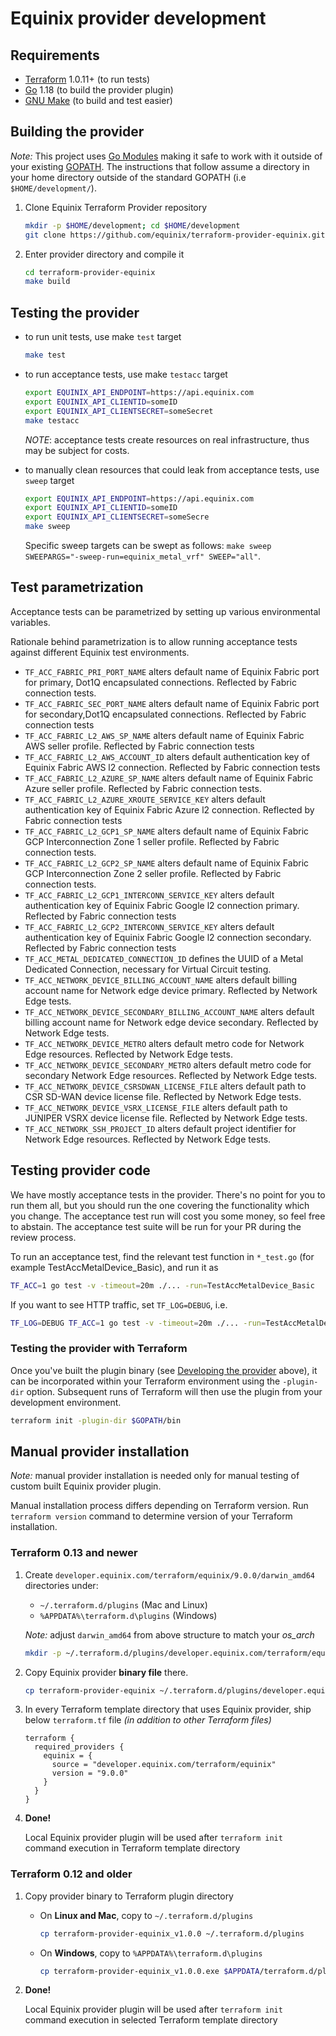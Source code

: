# Equinix provider development

## Requirements

* [Terraform](https://www.terraform.io/downloads.html) 1.0.11+ (to run tests)
* [Go](https://golang.org/doc/install) 1.18 (to build the provider plugin)
* [GNU Make](https://www.gnu.org/software/make) (to build and test easier)

## Building the provider

*Note:* This project uses [Go Modules](https://blog.golang.org/using-go-modules)
making it safe to work with it outside of your existing [GOPATH](http://golang.org/doc/code.html#GOPATH).
The instructions that follow assume a directory in your home directory outside of
the standard GOPATH (i.e `$HOME/development/`).

1. Clone Equinix Terraform Provider repository

   ```sh
   mkdir -p $HOME/development; cd $HOME/development 
   git clone https://github.com/equinix/terraform-provider-equinix.git
   ```

2. Enter provider directory and compile it

   ```sh
   cd terraform-provider-equinix
   make build
   ```

## Testing the provider

* to run unit tests, use make `test` target

  ```sh
  make test
  ```

* to run acceptance tests, use make `testacc` target

  ```sh
  export EQUINIX_API_ENDPOINT=https://api.equinix.com
  export EQUINIX_API_CLIENTID=someID
  export EQUINIX_API_CLIENTSECRET=someSecret
  make testacc
  ```
  
  *NOTE*: acceptance tests create resources on real infrastructure, thus may be
subject for costs.

* to manually clean resources that could leak from acceptance tests,
use `sweep` target

  ```sh
  export EQUINIX_API_ENDPOINT=https://api.equinix.com
  export EQUINIX_API_CLIENTID=someID
  export EQUINIX_API_CLIENTSECRET=someSecre
  make sweep
  ```

  Specific sweep targets can be swept as follows: `make sweep SWEEPARGS="-sweep-run=equinix_metal_vrf" SWEEP="all"`.

## Test parametrization

Acceptance tests can be parametrized by setting up various environmental variables.

Rationale behind parametrization is to allow running acceptance tests against
different Equinix test environments.

* `TF_ACC_FABRIC_PRI_PORT_NAME` alters default name of Equinix Fabric port for
primary, Dot1Q encapsulated connections. Reflected by Fabric connection tests.
* `TF_ACC_FABRIC_SEC_PORT_NAME` alters default name of Equinix Fabric port for
secondary,Dot1Q encapsulated connections. Reflected by Fabric connection tests
* `TF_ACC_FABRIC_L2_AWS_SP_NAME` alters default name of Equinix Fabric AWS seller
profile. Reflected by Fabric connection tests
* `TF_ACC_FABRIC_L2_AWS_ACCOUNT_ID` alters default authentication key of Equinix Fabric
AWS l2 connection. Reflected by Fabric connection tests
* `TF_ACC_FABRIC_L2_AZURE_SP_NAME` alters default name of Equinix Fabric Azure seller
profile. Reflected by Fabric connection tests.
* `TF_ACC_FABRIC_L2_AZURE_XROUTE_SERVICE_KEY` alters default authentication key of Equinix Fabric
Azure l2 connection. Reflected by Fabric connection tests
* `TF_ACC_FABRIC_L2_GCP1_SP_NAME` alters default name of Equinix Fabric GCP
Interconnection Zone 1 seller profile. Reflected by Fabric connection tests.
* `TF_ACC_FABRIC_L2_GCP2_SP_NAME` alters default name of Equinix Fabric GCP
Interconnection Zone 2 seller profile. Reflected by Fabric connection tests.
* `TF_ACC_FABRIC_L2_GCP1_INTERCONN_SERVICE_KEY` alters default authentication key of Equinix Fabric
Google l2 connection primary. Reflected by Fabric connection tests
* `TF_ACC_FABRIC_L2_GCP2_INTERCONN_SERVICE_KEY` alters default authentication key of Equinix Fabric
Google l2 connection secondary. Reflected by Fabric connection tests
* `TF_ACC_METAL_DEDICATED_CONNECTION_ID` defines the UUID of a Metal Dedicated Connection, necessary for Virtual Circuit testing.
* `TF_ACC_NETWORK_DEVICE_BILLING_ACCOUNT_NAME` alters default billing account name for
Network edge device primary. Reflected by Network Edge tests.
* `TF_ACC_NETWORK_DEVICE_SECONDARY_BILLING_ACCOUNT_NAME` alters default billing account
name for Network edge device secondary. Reflected by Network Edge tests.
* `TF_ACC_NETWORK_DEVICE_METRO` alters default metro code for Network Edge resources.
Reflected by Network Edge tests.
* `TF_ACC_NETWORK_DEVICE_SECONDARY_METRO` alters default metro code for secondary Network Edge resources.
Reflected by Network Edge tests.
* `TF_ACC_NETWORK_DEVICE_CSRSDWAN_LICENSE_FILE` alters default path to CSR SD-WAN device license file.
Reflected by Network Edge tests.
* `TF_ACC_NETWORK_DEVICE_VSRX_LICENSE_FILE` alters default path to JUNIPER VSRX device license file.
Reflected by Network Edge tests.
* `TF_ACC_NETWORK_SSH_PROJECT_ID` alters default project identifier for Network Edge resources.
Reflected by Network Edge tests.

## Testing provider code

We have mostly acceptance tests in the provider. There's no point for you to run them all, but you should run the one covering the functionality which you change. The acceptance test run will cost you some money, so feel free to abstain. The acceptance test suite will be run for your PR during the review process.

To run an acceptance test, find the relevant test function in `*_test.go` (for example TestAccMetalDevice_Basic), and run it as

```sh
TF_ACC=1 go test -v -timeout=20m ./... -run=TestAccMetalDevice_Basic
```

If you want to see HTTP traffic, set `TF_LOG=DEBUG`, i.e.

```sh
TF_LOG=DEBUG TF_ACC=1 go test -v -timeout=20m ./... -run=TestAccMetalDevice_Basic
```

### Testing the provider with Terraform

Once you've built the plugin binary (see [Developing the provider](#developing-the-provider) above), it can be incorporated within your Terraform environment using the `-plugin-dir` option. Subsequent runs of Terraform will then use the plugin from your development environment.

```sh
terraform init -plugin-dir $GOPATH/bin
```

## Manual provider installation

*Note:* manual provider installation is needed only for manual testing of custom
built Equinix provider plugin.

Manual installation process differs depending on Terraform version.
Run `terraform version` command to determine version of your Terraform installation.

### Terraform 0.13 and newer

1. Create `developer.equinix.com/terraform/equinix/9.0.0/darwin_amd64` directories
under:

   * `~/.terraform.d/plugins` (Mac and Linux)
   * `%APPDATA%\terraform.d\plugins` (Windows)

   *Note:* adjust `darwin_amd64` from above structure to match your *os_arch*

   ```sh
   mkdir -p ~/.terraform.d/plugins/developer.equinix.com/terraform/equinix/9.0.0/darwin_amd64
   ```

2. Copy Equinix provider **binary file** there.

   ```sh
   cp terraform-provider-equinix ~/.terraform.d/plugins/developer.equinix.com/terraform/equinix/9.0.0/darwin_amd644
   ```

3. In every Terraform template directory that uses Equinix provider, ship below
 `terraform.tf` file *(in addition to other Terraform files)*

   ```hcl
   terraform {
     required_providers {
       equinix = {
         source = "developer.equinix.com/terraform/equinix"
         version = "9.0.0"
       }
     }
   }
   ```

4. **Done!**

   Local Equinix provider plugin will be used after `terraform init`
   command execution in Terraform template directory

### Terraform 0.12 and older

1. Copy provider binary to Terraform plugin directory

   * On **Linux and Mac**, copy to `~/.terraform.d/plugins`

     ```sh
     cp terraform-provider-equinix_v1.0.0 ~/.terraform.d/plugins
     ```

   * On **Windows**, copy to `%APPDATA%\terraform.d\plugins`

     ```sh
     cp terraform-provider-equinix_v1.0.0.exe $APPDATA/terraform.d/plugins/
     ```

2. **Done!**

   Local Equinix provider plugin will be used after `terraform init`
   command execution in selected Terraform template directory
